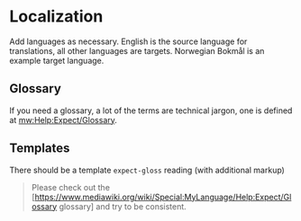 # Localization

Add languages as necessary. English is the source language for translations,
all other languages are targets. Norwegian Bokmål is an example target language.

## Glossary

If you need a glossary, a lot of the terms are technical jargon, one is defined at
[mw:Help:Expect/Glossary](https://www.mediawiki.org/wiki/Help:Expect/Glossary).

## Templates

There should be a template `expect-gloss` reading (with additional markup)

> Please check out the
> [https://www.mediawiki.org/wiki/Special:MyLanguage/Help:Expect/Glossary glossary]
> and try to be consistent.
